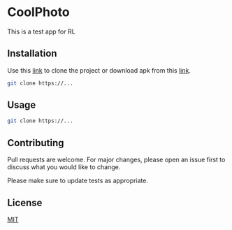 # CoolPhoto

This is a test app for RL

## Installation

Use this [link](https://github.com/CatalinaPicco/redLink.git) to clone the project or download apk from this [link](https://testlink).

```bash
git clone https://...
```

## Usage

```bash
git clone https://...
```

## Contributing
Pull requests are welcome. For major changes, please open an issue first to discuss what you would like to change.

Please make sure to update tests as appropriate.

## License
[MIT](https://choosealicense.com/licenses/mit/)

